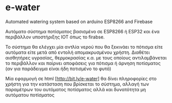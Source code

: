# e-water

Automated watering system based on arduino ESP8266 and Firebase

Αυτόματο σύστημα ποτίσματος βασισμένο σε ESP8266 ή ESP32 και ένα περιβάλλον υποστήριξης IOT όπως το firabse.

Το σύστημα θα ελέγχει μία αντλία νερού που θα ξεκινάει το πότισμα είτε αυτόματα είτε μετά από εντολή απομακρυσμένου χρήστη.
Διαθέτει αισθητήρες υγρασίας, θερμοκρασίας κ.α. με τους οποίους αντιλαμβάνεται το περιβάλλον και παίρνει αποφάσεις για πότισμα ή άρνηση ποτίσματος (αν για παράδειγμα είναι ήδη ποτισμένο το φυτό)

Μία εφαρμογή σε html [http://bit.ly/e-water] θα δίνει πληροφορίες στο χρήστη για την κατάσταση που βρίσκεται το σύστημα, αλλαγή των παραμέτρων του αυτόματος ποτίσματος αλλά και δυνατότητα μη αυτόματου ποτίσματος
